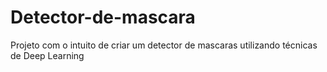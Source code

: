 # Detector-de-mascara
Projeto com o intuito de criar um detector de mascaras utilizando técnicas de Deep Learning 
